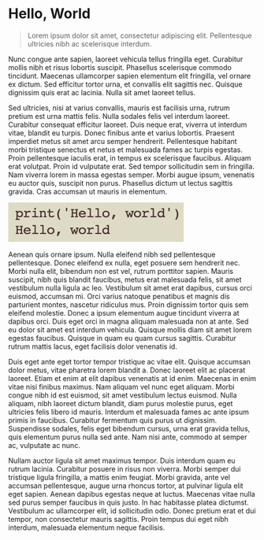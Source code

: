 # Hello, World

> Lorem ipsum dolor sit amet, consectetur adipiscing elit. Pellentesque ultricies nibh ac scelerisque interdum.

Nunc congue ante sapien, laoreet vehicula tellus fringilla eget. Curabitur mollis nibh et risus lobortis suscipit. Phasellus scelerisque commodo tincidunt. Maecenas ullamcorper sapien elementum elit fringilla, vel ornare ex dictum. Sed efficitur tortor urna, et convallis elit sagittis nec. Quisque dignissim quis erat ac lacinia. Nulla sit amet laoreet tellus.

Sed ultricies, nisi at varius convallis, mauris est facilisis urna, rutrum pretium est urna mattis felis. Nulla sodales felis vel interdum laoreet. Curabitur consequat efficitur laoreet. Duis neque erat, viverra ut interdum vitae, blandit eu turpis. Donec finibus ante et varius lobortis. Praesent imperdiet metus sit amet arcu semper hendrerit. Pellentesque habitant morbi tristique senectus et netus et malesuada fames ac turpis egestas. Proin pellentesque iaculis erat, in tempus ex scelerisque faucibus. Aliquam erat volutpat. Proin id vulputate erat. Sed tempor sollicitudin sem in fringilla. Nam viverra lorem in massa egestas semper. Morbi augue ipsum, venenatis eu auctor quis, suscipit non purus. Phasellus dictum ut lectus sagittis gravida. Cras accumsan ut mauris in elementum.

![hello](hello.png)

Aenean quis ornare ipsum. Nulla eleifend nibh sed pellentesque pellentesque. Donec eleifend ex nulla, eget posuere sem hendrerit nec. Morbi nulla elit, bibendum non est vel, rutrum porttitor sapien. Mauris suscipit, nibh quis blandit faucibus, metus erat malesuada felis, sit amet vestibulum nulla ligula ac leo. Vestibulum sit amet erat dapibus, cursus orci euismod, accumsan mi. Orci varius natoque penatibus et magnis dis parturient montes, nascetur ridiculus mus. Proin dignissim tortor quis sem eleifend molestie. Donec a ipsum elementum augue tincidunt viverra at dapibus orci. Duis eget orci in magna aliquam malesuada non at ante. Sed eu dolor sit amet est interdum vehicula. Quisque mollis diam sit amet lorem egestas faucibus. Quisque in quam eu quam cursus sagittis. Curabitur rutrum mattis lacus, eget facilisis dolor venenatis id.

Duis eget ante eget tortor tempor tristique ac vitae elit. Quisque accumsan dolor metus, vitae pharetra lorem blandit a. Donec laoreet elit ac placerat laoreet. Etiam et enim at elit dapibus venenatis at id enim. Maecenas in enim vitae nisi finibus maximus. Nam aliquam vel nunc eget aliquam. Morbi congue nibh id est euismod, sit amet vestibulum lectus euismod. Nulla aliquam, nibh laoreet dictum blandit, diam purus molestie purus, eget ultricies felis libero id mauris. Interdum et malesuada fames ac ante ipsum primis in faucibus. Curabitur fermentum quis purus ut dignissim. Suspendisse sodales, felis eget bibendum cursus, urna erat gravida tellus, quis elementum purus nulla sed ante. Nam nisi ante, commodo at semper ac, vulputate ac nunc.

Nullam auctor ligula sit amet maximus tempor. Duis interdum quam eu rutrum lacinia. Curabitur posuere in risus non viverra. Morbi semper dui tristique ligula fringilla, a mattis enim feugiat. Morbi gravida, ante vel accumsan pellentesque, augue urna rhoncus tortor, at pulvinar ligula elit eget sapien. Aenean dapibus egestas neque at luctus. Maecenas vitae nulla sed purus semper faucibus in quis justo. In hac habitasse platea dictumst. Vestibulum ac ullamcorper elit, id sollicitudin odio. Donec pretium erat et dui tempor, non consectetur mauris sagittis. Proin tempus dui eget nibh interdum, malesuada elementum neque facilisis.
